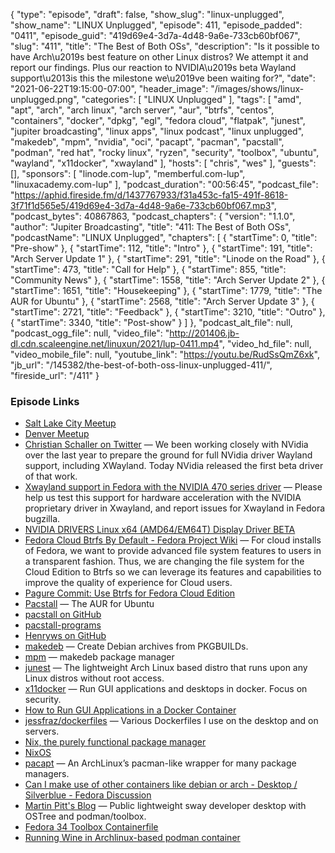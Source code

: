 {
  "type": "episode",
  "draft": false,
  "show_slug": "linux-unplugged",
  "show_name": "LINUX Unplugged",
  "episode": 411,
  "episode_padded": "0411",
  "episode_guid": "419d69e4-3d7a-4d48-9a6e-733cb60bf067",
  "slug": "411",
  "title": "The Best of Both OSs",
  "description": "Is it possible to have Arch\u2019s best feature on other Linux distros? We attempt it and report our findings. Plus our reaction to NVIDIA\u2019s beta Wayland support\u2013is this the milestone we\u2019ve been waiting for?",
  "date": "2021-06-22T19:15:00-07:00",
  "header_image": "/images/shows/linux-unplugged.png",
  "categories": [
    "LINUX Unplugged"
  ],
  "tags": [
    "amd",
    "apt",
    "arch",
    "arch linux",
    "arch server",
    "aur",
    "btrfs",
    "centos",
    "containers",
    "docker",
    "dpkg",
    "egl",
    "fedora cloud",
    "flatpak",
    "junest",
    "jupiter broadcasting",
    "linux apps",
    "linux podcast",
    "linux unplugged",
    "makedeb",
    "mpm",
    "nvidia",
    "oci",
    "pacapt",
    "pacman",
    "pacstall",
    "podman",
    "red hat",
    "rocky linux",
    "ryzen",
    "security",
    "toolbox",
    "ubuntu",
    "wayland",
    "x11docker",
    "xwayland"
  ],
  "hosts": [
    "chris",
    "wes"
  ],
  "guests": [],
  "sponsors": [
    "linode.com-lup",
    "memberful.com-lup",
    "linuxacademy.com-lup"
  ],
  "podcast_duration": "00:56:45",
  "podcast_file": "https://aphid.fireside.fm/d/1437767933/f31a453c-fa15-491f-8618-3f71f1d565e5/419d69e4-3d7a-4d48-9a6e-733cb60bf067.mp3",
  "podcast_bytes": 40867863,
  "podcast_chapters": {
    "version": "1.1.0",
    "author": "Jupiter Broadcasting",
    "title": "411: The Best of Both OSs",
    "podcastName": "LINUX Unplugged",
    "chapters": [
      {
        "startTime": 0,
        "title": "Pre-show"
      },
      {
        "startTime": 112,
        "title": "Intro"
      },
      {
        "startTime": 191,
        "title": "Arch Server Update 1"
      },
      {
        "startTime": 291,
        "title": "Linode on the Road"
      },
      {
        "startTime": 473,
        "title": "Call for Help"
      },
      {
        "startTime": 855,
        "title": "Community News"
      },
      {
        "startTime": 1558,
        "title": "Arch Server Update 2"
      },
      {
        "startTime": 1651,
        "title": "Housekeeping"
      },
      {
        "startTime": 1779,
        "title": "The AUR for Ubuntu"
      },
      {
        "startTime": 2568,
        "title": "Arch Server Update 3"
      },
      {
        "startTime": 2721,
        "title": "Feedback"
      },
      {
        "startTime": 3210,
        "title": "Outro"
      },
      {
        "startTime": 3340,
        "title": "Post-show"
      }
    ]
  },
  "podcast_alt_file": null,
  "podcast_ogg_file": null,
  "video_file": "http://201406.jb-dl.cdn.scaleengine.net/linuxun/2021/lup-0411.mp4",
  "video_hd_file": null,
  "video_mobile_file": null,
  "youtube_link": "https://youtu.be/RudSsQmZ6xk",
  "jb_url": "/145382/the-best-of-both-oss-linux-unplugged-411/",
  "fireside_url": "/411"
}


### Episode Links

  * [Salt Lake City Meetup](https://www.meetup.com/jupiterbroadcasting/events/278854904/ "Salt Lake City Meetup")
  * [Denver Meetup](https://www.meetup.com/jupiterbroadcasting/events/278855088/ "Denver Meetup")
  * [Christian Schaller on Twitter](https://twitter.com/cfkschaller/status/1407354300225970179 "Christian Schaller on Twitter") — We been working closely with NVidia over the last year to prepare the ground for full NVidia driver Wayland support, including XWayland. Today NVidia released the first beta driver of that work.
  * [Xwayland support in Fedora with the NVIDIA 470 series driver](https://lists.fedoraproject.org/archives/list/desktop@lists.fedoraproject.org/thread/BBZVDNST67I2AQOCPSHKYAY6D5Z66JIP/ "Xwayland support in Fedora with the NVIDIA 470 series driver") — Please help us test this support for hardware acceleration with the NVIDIA proprietary driver in Xwayland, and report issues for Xwayland in Fedora bugzilla.
  * [NVIDIA DRIVERS Linux x64 (AMD64/EM64T) Display Driver BETA](https://www.nvidia.com/download/driverResults.aspx/176525/en-us "NVIDIA DRIVERS Linux x64 \(AMD64/EM64T\) Display Driver BETA")
  * [Fedora Cloud Btrfs By Default - Fedora Project Wiki](https://fedoraproject.org/wiki/Changes/FedoraCloudBtrfsByDefault "Fedora Cloud Btrfs By Default - Fedora Project Wiki") — For cloud installs of Fedora, we want to provide advanced file system features to users in a transparent fashion. Thus, we are changing the file system for the Cloud Edition to Btrfs so we can leverage its features and capabilities to improve the quality of experience for Cloud users.
  * [Pagure Commit: Use Btrfs for Fedora Cloud Edition](https://pagure.io/fedora-kickstarts/c/6de08b413c01d097ea6596e6140c2e719333eb14 "Pagure Commit: Use Btrfs for Fedora Cloud Edition")
  * [Pacstall](https://pacstall.dev/ "Pacstall") — The AUR for Ubuntu
  * [pacstall on GitHub](https://github.com/pacstall/pacstall "pacstall on GitHub")
  * [pacstall-programs](https://github.com/pacstall/pacstall-programs "pacstall-programs")
  * [Henryws on GitHub](https://github.com/Henryws "Henryws on GitHub")
  * [makedeb](https://github.com/hwittenborn/makedeb "makedeb") — Create Debian archives from PKGBUILDs.
  * [mpm](https://github.com/hwittenborn/mpm "mpm") — makedeb package manager
  * [junest](https://github.com/fsquillace/junest "junest") — The lightweight Arch Linux based distro that runs upon any Linux distros without root access.
  * [x11docker](https://github.com/mviereck/x11docker "x11docker") — Run GUI applications and desktops in docker. Focus on security.
  * [How to Run GUI Applications in a Docker Container](https://www.cloudsavvyit.com/10520/how-to-run-gui-applications-in-a-docker-container/ "How to Run GUI Applications in a Docker Container")
  * [jessfraz/dockerfiles](https://github.com/jessfraz/dockerfiles "jessfraz/dockerfiles") — Various Dockerfiles I use on the desktop and on servers.
  * [Nix, the purely functional package manager](https://github.com/NixOS/nix "Nix, the purely functional package manager")
  * [NixOS](https://nixos.org/ "NixOS")
  * [pacapt](https://github.com/icy/pacapt "pacapt") — An ArchLinux’s pacman-like wrapper for many package managers.
  * [Can I make use of other containers like debian or arch - Desktop / Silverblue - Fedora Discussion](https://discussion.fedoraproject.org/t/can-i-make-use-of-other-containers-like-debian-or-arch/25468/5 "Can I make use of other containers like debian or arch - Desktop / Silverblue - Fedora Discussion")
  * [Martin Pitt's Blog](https://piware.de/post/2020-12-13-ostree-sway/ "Martin Pitt's Blog") — Public lightweight sway developer desktop with OSTree and podman/toolbox.
  * [Fedora 34 Toolbox Containerfile](https://github.com/containers/toolbox/blob/main/images/fedora/f34/Containerfile "Fedora 34 Toolbox Containerfile")
  * [Running Wine in Archlinux-based podman container](https://www.reddit.com/r/archlinux/comments/jyvue5/running_wine_in_archlinuxbased_podman_container/ "Running Wine in Archlinux-based podman container")


